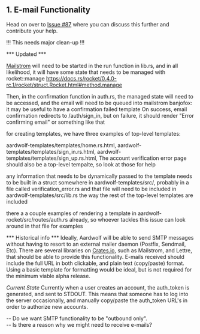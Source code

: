 ## 1.  E-mail Functionality

Head on over to [Issue #87](https://github.com/aardwolf-social/aardwolf/issues/87) where you can discuss this further and contribute your help.

!!! This needs major clean-up !!!

*** Updated ***

[Mailstrom](https://crates.io/crates/mailstrom) will need to be started in the run function in lib.rs, and in all likelihood, it will have some state that needs to be managed with rocket::manage https://docs.rs/rocket/0.4.0-rc.1/rocket/struct.Rocket.html#method.manage

Then, in the confirmation function in auth.rs, the managed state will need to be accessed, and the email will need to be queued into mailstrom
banjofox: it may be useful to have a confirmation failed template
On success, email confirmation redirects to /auth/sign_in, but on failure, it should render "Error confirming email"
or something like that

for creating templates, we have three examples of top-level templates:

aardwolf-templates/templates/home.rs.html,
aardwolf-templates/templates/sign_in.rs.html,
aardwolf-templates/templates/sign_up.rs.html,
The account verification error page should also be a top-level tempalte, so look at those for help

any information that needs to be dynamically passed to the template needs to be built in a struct somewhere in aardwolf-templates/src/, probably in a file called verification_error.rs
and that file will need to be included in aardwolf-templates/src/lib.rs the way the rest of the top-level templates are included

there a a couple examples of rendering a template in aardwolf-rocket/src/routes/auth.rs already, so whoever tackles this issue can look around in that file for examples


*** Historical info ***
Ideally, Aardwolf will be able to send SMTP messages without having to resort to an external mailer daemon (Postfix, Sendmail, Etc).  There are several libraries on [Crates.io](https://crates.io), such as Mailstrom, and Lettre, that should be able to provide this functionality.  E-mails received should include the full URL in both clickable, and plain text (copy/paste) format.  Using a basic template for formatting would be ideal, but is not required for the minimum viable alpha release.

*Current State*
Currently when a user creates an account, the auth_token is generated, and sent to STDOUT.  This means that someone has to log into the server occasionally, and manually copy/paste the auth_token URL's in order to authorize new accounts.  

-- Do we want SMTP functionality to be "outbound only".  
-- Is there a reason why we might need to receive e-mails?


